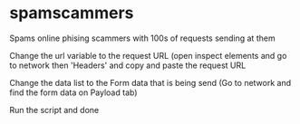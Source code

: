 # spamscammers
Spams online phising scammers with 100s of requests sending at them

Change the url variable to the request URL (open inspect elements and go to network then 'Headers' and copy and paste the request URL

Change the data list to the Form data that is being send (Go to network and find the form data on Payload tab)

Run the script and done
